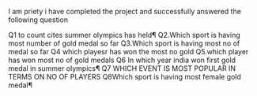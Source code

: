 I am priety i have completed the project and successfully answered the following question

Q1 to count cites summer olympics has held¶
Q2.Which sport is having most number of gold medal so far
Q3.Which sport is having most no of medal so far
Q4 which playesr has won the most no gold
Q5.which player has won most no of gold medals
Q6 In which year india won first gold medal in summer olympics¶
Q7 WHICH EVENT IS MOST POPULAR IN TERMS ON NO OF PLAYERS
Q8Which sport is having most female gold medal¶


